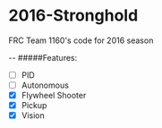 2016-Stronghold
=================

FRC Team 1160's code for 2016 season

--
#####Features:
- [ ] PID
- [ ] Autonomous
- [x] Flywheel Shooter
- [x] Pickup
- [x] Vision
